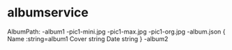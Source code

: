 # albumservice


AlbumPath:
    -album1
        -pic1-mini.jpg
        -pic1-max.jpg
        -pic1-org.jpg
        -album.json
            {
                Name  :string=album1
	            Cover string
	            Date  string
            }
    -album2